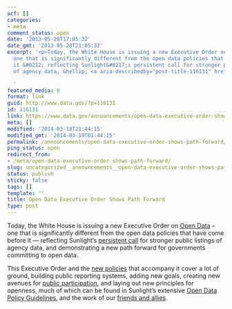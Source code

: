 ```yaml
---
acf: []
categories:
- meta
comment_status: open
date: '2013-05-28T17:05:32'
date_gmt: '2013-05-28T21:05:32'
excerpt: '<p>Today, the White House is issuing a new Executive Order on Open Data&nbsp;&#8211;
  one that is significantly different from the open data policies that have come before
  it &#8212; reflecting Sunlight&#8217;s persistent call for stronger public listings
  of agency data, &hellip; <a aria-describedby="post-title-116131" href="https://www.data.gov/announcements/open-data-executive-order-shows-path-forward">Continued</a></p>

  '
featured_media: 0
format: link
guid: http://www.data.gov/?p=116131
id: 116131
link: https://www.data.gov/announcements/open-data-executive-order-shows-path-forward
meta: []
modified: '2014-03-18T21:44:15'
modified_gmt: '2014-03-19T01:44:15'
permalink: /announcements/open-data-executive-order-shows-path-forward/
ping_status: open
redirect_from:
- /meta/open-data-executive-order-shows-path-forward/
slug: uncategorized__announcements__open-data-executive-order-shows-path-forward
status: publish
sticky: false
tags: []
template: ''
title: Open Data Executive Order Shows Path Forward
type: post
---
```

Today, the White House is issuing a new Executive Order on [Open Data](http://www.whitehouse.gov/the-press-office/2013/05/09/executive-order-making-open-and-machine-readable-new-default-government-) – one that is significantly different from the open data policies that have come before it — reflecting Sunlight’s [persistent call](https://docs.google.com/document/d/1tzv4dGic7CKXeUBuSiPBSXWpDiLhQhdC9kaq8L8WxKY/edit?usp=sharing) for stronger public listings of agency data, and demonstrating a new path forward for governments committing to open data.


This Executive Order and the [new policies](http://www.whitehouse.gov) that accompany it cover a lot of ground, building public reporting systems, adding new goals, creating new avenues for [public participation](http://project-open-data.github.io/), and laying out new principles for openness, much of which can be found in Sunlight’s extensive [Open Data Policy Guidelines](http://sunlightfoundation.com/policy/opendata/), and the work of our [friends and allies](http://razor.occams.info/pubdocs/opendataciviccapital.html#format).


